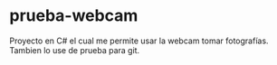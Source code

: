 # prueba-webcam
Proyecto en C# el cual me permite usar la webcam tomar fotografías.
Tambien lo use de prueba para git.

